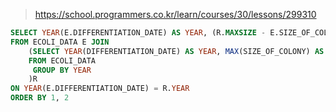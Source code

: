 > https://school.programmers.co.kr/learn/courses/30/lessons/299310

```sql
SELECT YEAR(E.DIFFERENTIATION_DATE) AS YEAR, (R.MAXSIZE - E.SIZE_OF_COLONY) AS YEAR_DEV, E.ID
FROM ECOLI_DATA E JOIN
    (SELECT YEAR(DIFFERENTIATION_DATE) AS YEAR, MAX(SIZE_OF_COLONY) AS MAXSIZE
    FROM ECOLI_DATA
     GROUP BY YEAR
    )R
ON YEAR(E.DIFFERENTIATION_DATE) = R.YEAR
ORDER BY 1, 2
```
